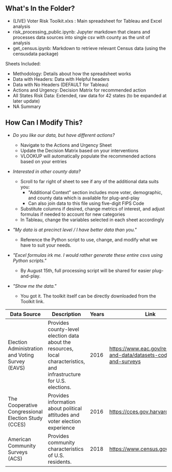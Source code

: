 ## What's In the Folder?
* (LIVE) Voter Risk Toolkit.xlxs : Main spreadsheet for Tableau and Excel analysis
* risk_processing_public.ipynb: Jupyter markdown that cleans and processes data sources into single csv with county as the unit of analysis
* get_census.ipynb: Markdown to retrieve relevant Census data (using the censusdata package)

Sheets Included:

* Methodology: Details about how the spreadsheet works
* Data with Headers: Data with Helpful headers
* Data with No Headers (DEFAULT for Tableau)
* Actions and Urgency: Decision Matrix for recommended action
* All States Risk Data: Extended, raw data for 42 states (to be expanded at later update)
* NA Summary


## How Can I Modify This?

* *Do you like our data, but have different actions?* 
  * Navigate to  the Actions and Urgency Sheet
  * Update the Decision Matrix based on your interventions 
  * VLOOKUP will automatically populate the  recommended actions based on your entries

* *Interested in other county data?*
  * Scroll to far right of sheet to see if any of the additional data suits you:
    * "Additional Context" section includes more voter, demographic, and county data which is available for plug-and-play
    * Can also join data to this file using five-digit FIPS Code
  * Substitute columns if desired, change metrics of interest, and adjust formulas if needed to account for new categories
  * In Tableau, change the variables selected in each sheet accordingly

* *"My data is at precinct level / I have better data than you."*
  * Reference the Python script to use, change, and modify what we have to suit your needs. 
  

* *"Excel formulas irk me. I would rather generate these entire csvs using Python scripts."*
  * By August 15th, full processing script will be shared for easier plug-and-play.

* *"Show me the data."*
  * You got it. The toolkit itself can be directly downloaded from the Toolkit link.


| Data Source | Description | Years | Link
| --- | --- | --- | --- |
| Election Administration and Voting Survey (EAVS) | Provides county-level election data about the resources, local characteristics, and infrastructure for U.S. elections. | 2016 | https://www.eac.gov/research-and-data/datasets-codebooks-and-surveys |
| The Cooperative Congressional Election Study (CCES) | Provides information about political attitudes and voter election experience | 2016 | https://cces.gov.harvard.edu/data 
| American Community Surveys (ACS) | Provides community characteristics of U.S. residents. | 2018 |  https://www.census.gov/
